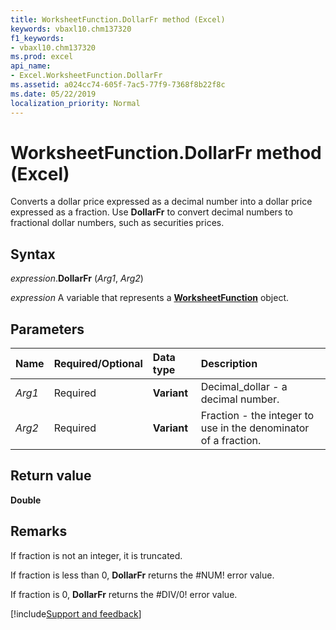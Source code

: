 ```yaml
---
title: WorksheetFunction.DollarFr method (Excel)
keywords: vbaxl10.chm137320
f1_keywords:
- vbaxl10.chm137320
ms.prod: excel
api_name:
- Excel.WorksheetFunction.DollarFr
ms.assetid: a024cc74-605f-7ac5-77f9-7368f8b22f8c
ms.date: 05/22/2019
localization_priority: Normal
---
```



# WorksheetFunction.DollarFr method (Excel)

Converts a dollar price expressed as a decimal number into a dollar price expressed as a fraction. Use **DollarFr** to convert decimal numbers to fractional dollar numbers, such as securities prices.


## Syntax

_expression_.**DollarFr** (_Arg1_, _Arg2_)

_expression_ A variable that represents a **[WorksheetFunction](Excel.WorksheetFunction.md)** object.


## Parameters

|Name|Required/Optional|Data type|Description|
|:-----|:-----|:-----|:-----|
| _Arg1_|Required| **Variant**|Decimal_dollar - a decimal number.|
| _Arg2_|Required| **Variant**|Fraction - the integer to use in the denominator of a fraction.|

## Return value

**Double**


## Remarks

If fraction is not an integer, it is truncated.
    
If fraction is less than 0, **DollarFr** returns the #NUM! error value.
    
If fraction is 0, **DollarFr** returns the #DIV/0! error value.
    



[!include[Support and feedback](~/includes/feedback-boilerplate.md)]